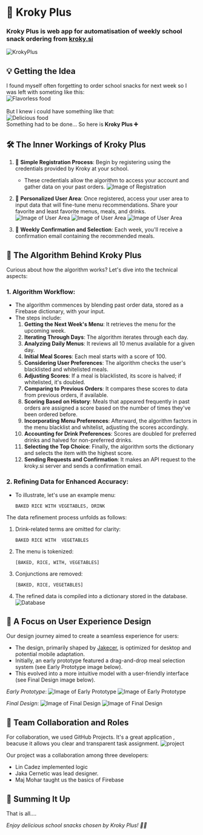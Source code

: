 # 🥕 **Kroky Plus** 

<h3><strong>Kroky Plus</strong> is web app for <strong>automatisation</strong> of weekly school snack ordering from <a href="https://www.kroky.si/2016/?mod=register&action=order">kroky.si</a></h3>

![KrokyPlus](https://github.com/lin-cadez/Kroky-Plus/blob/main/thumbnail.png?raw=true)

##  **💡 Getting the Idea**
I found myself often forgetting to order school snacks for next week so I was left with someting like this:
<br>
![Flavorless food](https://github.com/lin-cadez/Kroky-Plus/blob/main/bad_food.jpg?raw=true)
<br>
<br>
But I knew i could have something like that:
<br>
![Delicious food](https://github.com/lin-cadez/Kroky-Plus/blob/main/good_food.png?raw=true)
<br>
Something had to be done... So here is **Kroky Plus ➕**

## 🛠️ **The Inner Workings of Kroky Plus**
1. 📝 **Simple Registration Process**: Begin by registering using the credentials provided by Kroky at your school.
    - These credentials allow the algorithm to access your account and gather data on your past orders. ![Image of Registration](https://github.com/lin-cadez/Kroky-Plus/blob/main/register.png?raw=true)

2. 🌟 **Personalized User Area**: Once registered, access your user area to input data that will fine-tune menu recommendations. Share your favorite and least favorite menus, meals, and drinks.
    ![Image of User Area](https://github.com/lin-cadez/Kroky-Plus/blob/main/user_area1.png?raw=true)
![Image of User Area](https://github.com/lin-cadez/Kroky-Plus/blob/main/user_area2.png?raw=true)
![Image of User Area](https://github.com/lin-cadez/Kroky-Plus/blob/main/user_area3.png?raw=true)

3. 💌 **Weekly Confirmation and Selection**: Each week, you'll receive a confirmation email containing the recommended meals.

## 🧠 **The Algorithm Behind Kroky Plus**
Curious about how the algorithm works? Let's dive into the technical aspects:
### 1. **Algorithm Workflow**:
- The algorithm commences by blending past order data, stored as a Firebase dictionary, with your input.
- The steps include:
   1. **Getting the Next Week's Menu**: It retrieves the menu for the upcoming week.
     2. **Iterating Through Days**: The algorithm iterates through each day.
    3. **Analyzing Daily Menus**: It reviews all 10 menus available for a given day.
    4. **Initial Meal Scores**: Each meal starts with a score of 100.
    5. **Considering User Preferences**: The algorithm checks the user's blacklisted and whitelisted meals.
    6. **Adjusting Scores**: If a meal is blacklisted, its score is halved; if whitelisted, it's doubled.
    7. **Comparing to Previous Orders**: It compares these scores to data from previous orders, if available.
    8. **Scoring Based on History**: Meals that appeared frequently in past orders are assigned a score based on the number of times they've been ordered before.
    9. **Incorporating Menu Preferences**: Afterward, the algorithm factors in the menu blacklist and whitelist, adjusting the scores accordingly.
    10. **Accounting for Drink Preferences**: Scores are doubled for preferred drinks and halved for non-preferred drinks.
    11. **Selecting the Top Choice**: Finally, the algorithm sorts the dictionary and selects the item with the highest score.
    12. **Sending Requests and Confirmation**: It makes an API request to the kroky.si server and sends a confirmation email.

### 2. **Refining Data for Enhanced Accuracy**:
- To illustrate, let's use an example menu: 
    ```
    BAKED RICE WITH VEGETABLES, DRINK
    ```

The data refinement process unfolds as follows:
 1. Drink-related terms are omitted for clarity: 
    ```
    BAKED RICE WITH  VEGETABLES
    ```
 2. The menu is tokenized: 
    ```
    [BAKED, RICE, WITH, VEGETABLES]
    ```
 3. Conjunctions are removed: 
    ```
    [BAKED, RICE, VEGETABLES]
    ```
 4. The refined data is compiled into a dictionary stored in the database.
    ![Database](https://github.com/lin-cadez/Kroky-Plus/blob/main/db.png?raw=true)

## 🎨 **A Focus on User Experience Design**
Our design journey aimed to create a seamless experience for users:
- The design, primarily shaped by [Jakecer](https://github.com/jakecernet), is optimized for desktop and potential mobile adaptation.
- Initially, an early prototype featured a drag-and-drop meal selection system (see Early Prototype image below).
- This evolved into a more intuitive model with a user-friendly interface (see Final Design image below).

*Early Prototype*:
![Image of Early Prototype](https://github.com/lin-cadez/Kroky-Plus/blob/main/prot1.png?raw=true)
![Image of Early Prototype](https://github.com/lin-cadez/Kroky-Plus/blob/main/prot2.png?raw=true)

*Final Design*:
![Image of Final Design](https://github.com/lin-cadez/Kroky-Plus/blob/main/final1.png?raw=true)
![Image of Final Design](https://github.com/lin-cadez/Kroky-Plus/blob/main/final%202.png?raw=true)
## 👥 **Team Collaboration and Roles**
For collaboration, we used GitHub Projects.  It's a great application , beacuse it allows you clear and transparent task assignment.
![project](https://github.com/lin-cadez/Kroky-Plus/blob/main/project.png?raw=true)

Our project was a collaboration among three developers:
- Lin Cadez implemented logic 
- Jaka Cernetic was lead designer.
- Maj Mohar taught us the basics of Firebase 

## 🏁 **Summing It Up**

That is all....

*Enjoy delicious school snacks chosen by Kroky Plus! 🥪🎉*

